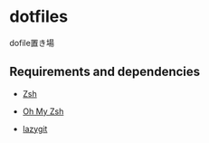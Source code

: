 # dotfiles
dofile置き場

## Requirements and dependencies

- [Zsh](https://www.zsh.org/)
- [Oh My Zsh](https://github.com/ohmyzsh/ohmyzsh)

- [lazygit](https://github.com/jesseduffield/lazygit)

